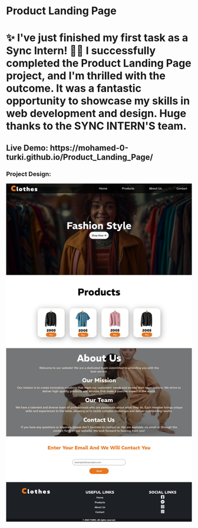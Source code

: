 # Product Landing Page
<h1>✨ I've just finished my first task as a Sync Intern! 🎉🚀 I successfully completed the Product Landing Page project, and I'm thrilled with the outcome. It was a fantastic opportunity to showcase my skills in web development and design. Huge thanks to the SYNC INTERN'S team.</h1>
<h2>Live Demo: https://mohamed-0-turki.github.io/Product_Landing_Page/</h2>
<h3>Project Design: </h3>
<img src="./design/1.png">
